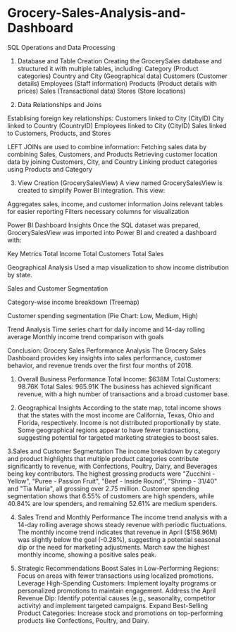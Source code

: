 # Grocery-Sales-Analysis-and-Dashboard
SQL Operations and Data Processing
1. Database and Table Creation
Creating the GrocerySales database and structured it with multiple tables, including:
Category (Product categories)
Country and City (Geographical data)
Customers (Customer details)
Employees (Staff information)
Products (Product details with prices)
Sales (Transactional data)
Stores (Store locations)

2. Data Relationships and Joins

Establising foreign key relationships:
Customers linked to City (CityID)
City linked to Country (CountryID)
Employees linked to City (CityID)
Sales linked to Customers, Products, and Stores

LEFT JOINs are used to combine information:
Fetching sales data by combining Sales, Customers, and Products
Retrieving customer location data by joining Customers, City, and Country
Linking product categories using Products and Category


3. View Creation (GrocerySalesView)
A view named GrocerySalesView is created to simplify Power BI integration. This view:

Aggregates sales, income, and customer information
Joins relevant tables for easier reporting
Filters necessary columns for visualization


Power BI Dashboard Insights
Once the SQL dataset was prepared, GrocerySalesView was imported into Power BI and created a dashboard with:

Key Metrics
Total Income
Total Customers
Total Sales

Geographical Analysis
Used a map visualization to show income distribution by state.

Sales and Customer Segmentation

Category-wise income breakdown (Treemap)

Customer spending segmentation (Pie Chart: Low, Medium, High)

Trend Analysis
Time series chart for daily income and 14-day rolling average
Monthly income trend comparison with goals


Conclusion: Grocery Sales Performance Analysis
The Grocery Sales Dashboard provides key insights into sales performance, customer behavior, and revenue trends over the first four months of 2018.

1. Overall Business Performance
Total Income: $638M
Total Customers: 98.76K
Total Sales: 965.91K
The business has achieved significant revenue, with a high number of transactions and a broad customer base.

2. Geographical Insights
According to the state map, total income shows that the states with the most income are California, Texas, Ohio and Florida, respectively.
Income is not distributed proportionally by state.
Some geographical regions appear to have fewer transactions, suggesting potential for targeted marketing strategies to boost sales.

3.Sales and Customer Segmentation
The income breakdown by category and product highlights that multiple product categories contribute significantly to revenue, with Confections, Poultry, Dairy, and Beverages being key contributors.
The highest grossing products were "Zucchini - Yellow", "Puree - Passion Fruit", "Beef - Inside Round", "Shrimp - 31/40" and "Tia Maria", all grossing over 2.75 million.
Customer spending segmentation shows that 6.55% of customers are high spenders, while 40.84% are low spenders, and remaining 52.61% are medium spenders.

4. Sales Trend and Monthly Performance
The income trend analysis with a 14-day rolling average shows steady revenue with periodic fluctuations.
The monthly income trend indicates that revenue in April ($158.96M) was slightly below the goal (-0.28%), suggesting a potential seasonal dip or the need for marketing adjustments.
March saw the highest monthly income, showing a positive sales peak.

5. Strategic Recommendations
Boost Sales in Low-Performing Regions: Focus on areas with fewer transactions using localized promotions.
Leverage High-Spending Customers: Implement loyalty programs or personalized promotions to maintain engagement.
Address the April Revenue Dip: Identify potential causes (e.g., seasonality, competitor activity) and implement targeted campaigns.
Expand Best-Selling Product Categories: Increase stock and promotions on top-performing products like Confections, Poultry, and Dairy.
